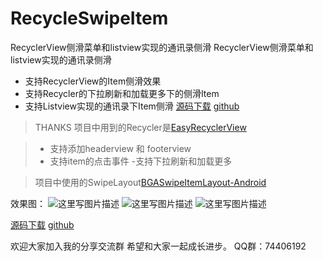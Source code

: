 # RecycleSwipeItem
RecyclerView侧滑菜单和listview实现的通讯录侧滑
RecyclerView侧滑菜单和listview实现的通讯录侧滑

 - 支持RecyclerView的Item侧滑效果
 - 支持Recycler的下拉刷新和加载更多下的侧滑Item
 - 支持Listview实现的通讯录下Item侧滑
[源码下载](http://download.csdn.net/detail/wushge11/9576785)
 [github](https://github.com/wushge11/RecycleSwipeItem)

> THANKS
> 项目中用到的Recycler是[EasyRecyclerView](https://github.com/Jude95/EasyRecyclerView)
 
 >- 支持添加headerview 和 footerview
 >- 支持item的点击事件
 >-支持下拉刷新和加载更多


> 项目中使用的SwipeLayout[BGASwipeItemLayout-Android](https://github.com/bingoogolapple/BGASwipeItemLayout-Android)

效果图：
![这里写图片描述](http://img.blog.csdn.net/20160715115326354)
![这里写图片描述](http://img.blog.csdn.net/20160715115338823)
![这里写图片描述](http://img.blog.csdn.net/20160715115349998)


[源码下载](http://download.csdn.net/detail/wushge11/9576785)
 [github](https://github.com/wushge11/RecycleSwipeItem)

欢迎大家加入我的分享交流群 
希望和大家一起成长进步。 
QQ群：74406192
